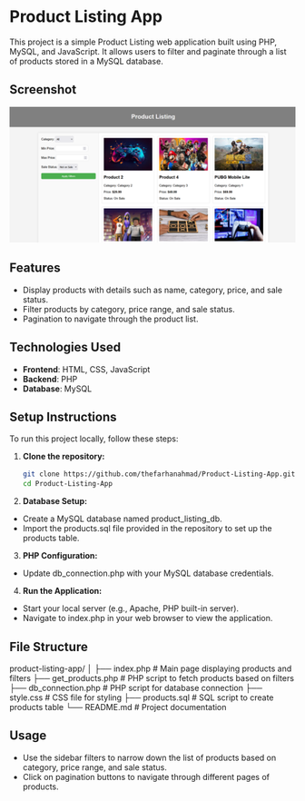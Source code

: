 # Product Listing App

This project is a simple Product Listing web application built using PHP, MySQL, and JavaScript. It allows users to filter and paginate through a list of products stored in a MySQL database.

## Screenshot

![Website Screenshot](screenshot.png)

## Features

- Display products with details such as name, category, price, and sale status.
- Filter products by category, price range, and sale status.
- Pagination to navigate through the product list.

## Technologies Used

- **Frontend**: HTML, CSS, JavaScript
- **Backend**: PHP
- **Database**: MySQL

## Setup Instructions

To run this project locally, follow these steps:

1. **Clone the repository:**

   ```bash
   git clone https://github.com/thefarhanahmad/Product-Listing-App.git
   cd Product-Listing-App
   ```

2. **Database Setup:**

- Create a MySQL database named product_listing_db.
- Import the products.sql file provided in the repository to set up the products table.

3. **PHP Configuration:**

- Update db_connection.php with your MySQL database credentials.

4. **Run the Application:**

- Start your local server (e.g., Apache, PHP built-in server).
- Navigate to index.php in your web browser to view the application.

## File Structure

product-listing-app/
│
├── index.php # Main page displaying products and filters
├── get_products.php # PHP script to fetch products based on filters
├── db_connection.php # PHP script for database connection
├── style.css # CSS file for styling
├── products.sql # SQL script to create products table
└── README.md # Project documentation

## Usage

- Use the sidebar filters to narrow down the list of products based on category, price range, and sale status.
- Click on pagination buttons to navigate through different pages of products.
